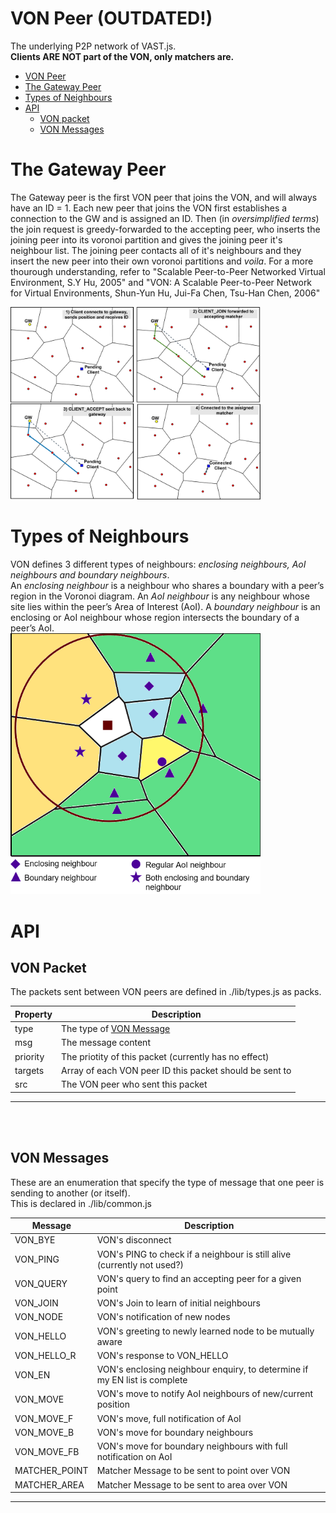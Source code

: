 # VON Peer (OUTDATED!)
The underlying P2P network of VAST.js.  
**Clients ARE NOT part of the VON, only matchers are.**
 
- [VON Peer](#von-peer)
- [The Gateway Peer](#the-gateway-peer)
- [Types of Neighbours](#types-of-neighbours)
- [API](#api)
    - [VON packet](#von-packet)
    - [VON Messages](#von-messages)

# The Gateway Peer
The Gateway peer is the first VON peer that joins the VON, and will always have an ID = 1. Each new peer that joins the VON first establishes a connection to the GW and is assigned an ID. Then (in _oversimplified terms_) the join request is greedy-forwarded to the accepting peer, who inserts the joining peer into its voronoi partition and gives the joining peer it's neighbour list. The joining peer contacts all of it's neighbours and they insert the new peer into their own voronoi partitions and _voila_. For a more thourough understanding, refer to "Scalable Peer-to-Peer Networked Virtual Environment, S.Y Hu, 2005" and "VON: A Scalable Peer-to-Peer Network for Virtual Environments, Shun-Yun Hu, Jui-Fa Chen, Tsu-Han Chen, 2006"

<img src="./images/client_join.png" alt="drawing" width="400"/>

# Types of Neighbours
VON defines 3 different types of neighbours: _enclosing neighbours, AoI neighbours and boundary neighbours_.  
An _enclosing neighbour_ is a neighbour who shares a boundary with a peer’s region in the Voronoi diagram. An _AoI neighbour_ is any neighbour whose site lies within the peer’s Area of Interest (AoI). A _boundary neighbour_ is an enclosing or AoI neighbour whose region intersects the boundary of a peer’s AoI.  
<img src="./images/neighbour_types.png" alt="drawing" width="400"/>


# API
## VON Packet
The packets sent between VON peers are defined in ./lib/types.js as packs.

| Property      | Description |
| -----------   | ----------- |  
| type          | The type of [VON Message](von-messages) |
| msg           | The message content |
| priority      | The priotity of this packet (currently has no effect) |
| targets       | Array of each VON peer ID this packet should be sent to|
| src           | The VON peer who sent this packet |

---
<br/><br/>

## VON Messages
These are an enumeration that specify the type of message that one peer is sending to another (or itself).  
This is declared in ./lib/common.js  

| Message       | Description   |
| -----------   | -----------   |
| VON_BYE       | VON's disconnect |
| VON_PING      | VON's PING to check if a neighbour is still alive (currently not used?) |
| VON_QUERY     | VON's query to find an accepting peer for a given point |
| VON_JOIN      | VON's Join to learn of initial neighbours |
| VON_NODE      | VON's notification of new nodes   |
| VON_HELLO     | VON's greeting to newly learned node to be mutually aware |
| VON_HELLO_R   | VON's response to VON_HELLO |
| VON_EN        | VON's enclosing neighbour enquiry, to determine if my EN list is complete |
| VON_MOVE      | VON's move to notify AoI neighbours of new/current position |
| VON_MOVE_F    | VON's move, full notification of AoI |
| VON_MOVE_B    | VON's move for boundary neighbours |
| VON_MOVE_FB   | VON's move for boundary neighbours with full notification on AoI |
| MATCHER_POINT | Matcher Message to be sent to point over VON  |
| MATCHER_AREA  | Matcher Message to be sent to area over VON |

---
<br/><br/>  